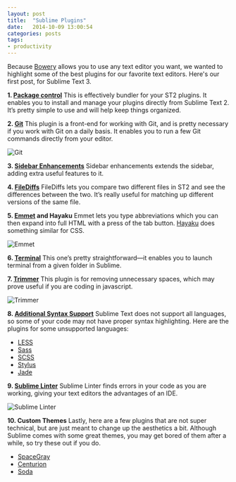 ```yaml
---
layout: post
title:  "Sublime Plugins"
date:   2014-10-09 13:00:54
categories: posts
tags:
- productivity
---
```


Because [Bowery](http://bowery.io) allows you to use any text editor you want, we wanted to highlight some of the best plugins for our favorite text editors. Here's our first post, for Sublime Text 3.

**1. [Package control](https://sublime.wbond.net)**
This is effectively bundler for your ST2 plugins. It enables you to install and manage your plugins directly from Sublime Text 2. It’s pretty simple to use and will help keep things organized. 

**2. [Git](https://github.com/kemayo/sublime-text-git/wiki)**
This plugin is a front-end for working with Git, and is pretty necessary if you work with Git on a daily basis. It enables you to run a few Git commands directly from your editor. 

![Git](https://d262ilb51hltx0.cloudfront.net/max/1600/1*WJ83mX6eLFSt4CufdVr-3w.png)

**3. [Sidebar Enhancements](https://github.com/titoBouzout/SideBarEnhancements/tree/st3)**
Sidebar enhancements extends the sidebar, adding extra useful features to it. 

**4. [FileDiffs](https://github.com/colinta/SublimeFileDiffs)**
FileDiffs lets you compare two different files in ST2 and see the differences between the two. It’s really useful for matching up different versions of the same file.

**5. [Emmet](https://github.com/sergeche/emmet-sublime) and Hayaku**
Emmet lets you type abbreviations which you can then expand into full HTML with a press of the tab button. [Hayaku](https://github.com/hayaku/hayaku) does something similar for CSS. 

![Emmet](https://d262ilb51hltx0.cloudfront.net/max/1600/1*m1s1GTI7ZXjimkVjgoOB2g.png)

**6. [Terminal](https://github.com/wbond/sublime_terminal)**
This one’s pretty straightforward—it enables you to launch terminal from a given folder in Sublime. 

**7. [Trimmer](https://github.com/jonlabelle/Trimmer)**
This plugin is for removing unnecessary spaces, which may prove useful if you are coding in javascript. 

![Trimmer](https://d262ilb51hltx0.cloudfront.net/max/1600/1*Iphr5NEfTmmDWfK4ZD1YBg.png)

**8. [Additional Syntax Support](http://www.hongkiat.com/blog/sublime-text-plugins/)**
Sublime Text does not support all languages, so some of your code may not have proper syntax highlighting. Here are the plugins for some unsupported languages:

- [LESS](https://github.com/danro/LESS-sublime)
- [Sass](https://github.com/nathos/sass-textmate-bundle)
- [SCSS](https://github.com/MarioRicalde/SCSS.tmbundle)
- [Stylus](https://github.com/billymoon/Stylus)
- [Jade](https://github.com/P233/Jade-Snippets-for-Sublime-Text-2)

**9. [Sublime Linter](https://github.com/SublimeLinter/SublimeLinter)**
Sublime Linter finds errors in your code as you are working, giving your text editors the advantages of an IDE.

![Sublime Linter](https://d262ilb51hltx0.cloudfront.net/max/1600/1*AtAexVBg78KhU10Ph0P1ng.png)

**10. Custom Themes** Lastly, here are a few plugins that are not super technical, but are just meant to change up the aesthetics a bit. Although Sublime comes with some great themes, you may get bored of them after a while, so try these out if you do. 

- [SpaceGray](https://github.com/kkga/spacegray/)
- [Centurion](https://github.com/allanhortle/Centurion)
- [Soda](http://buymeasoda.github.io/soda-theme/)

